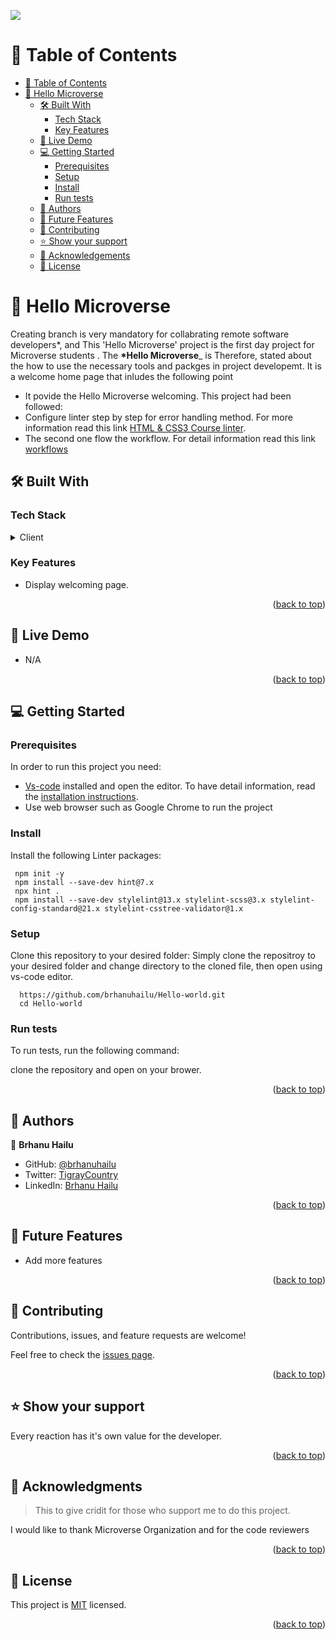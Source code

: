 ![](https://img.shields.io/badge/Microverse-blueviolet)
<a name="readme-top"></a>

# 📗 Table of Contents

- [📗 Table of Contents](#-table-of-contents)
- [📖 Hello Microverse ](#-Hello-Microverse-)
  - [🛠 Built With ](#-built-with-)
    - [Tech Stack ](#tech-stack-)
    - [Key Features ](#key-features-)
  - [🚀 Live Demo ](#-live-demo-)
  - [💻 Getting Started ](#-getting-started-)
    - [Prerequisites](#prerequisites)
    - [Setup](#setup)
    - [Install](#install)
    - [Run tests](#run-tests)
  - [👥 Authors ](#-authors-)
  - [🔭 Future Features ](#-future-features-)
  - [🤝 Contributing ](#-contributing-)
  - [⭐️ Show your support ](#️-show-your-support-)
  - [🙏 Acknowledgements](#acknowledgements)
  - [📝 License ](#-license-)

<!-- PROJECT DESCRIPTION -->

# 📖 Hello Microverse <a name="about-the-project"></a>

Creating branch is very mandatory for collabrating remote software developers\*, and This 'Hello Microverse' project is the first day project for Microverse students . The **\*Hello Microverse**\_  is Therefore, stated about the how to use the necessary tools and packges in project developemt. It is a welcome home page that inludes the following point

- It povide the Hello Microverse welcoming.
This project had been followed:
- Configure linter step by step for error handling method. For more information read this link [HTML & CSS3 Course linter](https://github.com/microverseinc/linters-config/tree/master/html-css).
- The second one flow the workflow. For detail information read this link [workflows](https://github.com/microverseinc/curriculum-transversal-skills/blob/main/git-github/articles/github_flow.md)

## 🛠 Built With <a name="built-with"></a>

### Tech Stack <a name="tech-stack"></a>

<details>
  <summary>Client</summary>
  <ul> 
    <li><a href="https://github.com/microverseinc/linters-config/tree/master/html-css">Linters</a></li>
    <li><a href="https://github.com/brhanuhailu/Hello-world/blob/main/index.html">HTML</a></li>
    <li><a href="https://github.com/brhanuhailu/Hello-world/blob/main/style.css">CSS</a></li>

  </ul>
</details>

<!-- Features -->

### Key Features <a name="key-features"></a>

- Display welcoming page.

<p align="right">(<a href="#readme-top">back to top</a>)</p>

## 🚀 Live Demo <a name="live-demo"></a>

- N/A

<p align="right">(<a href="#readme-top">back to top</a>)</p>

<!-- GETTING STARTED -->

## 💻 Getting Started <a name="getting-started"></a>

### Prerequisites

In order to run this project you need:

- [Vs-code](https://code.visualstudio.com/download) installed and open the editor. To have detail information, read the [installation instructions](https://code.visualstudio.com/).
- Use web browser such as Google Chrome  to run the project
### Install

Install the following Linter packages:


```
 npm init -y
 npm install --save-dev hint@7.x
 npx hint .
 npm install --save-dev stylelint@13.x stylelint-scss@3.x stylelint-config-standard@21.x stylelint-csstree-validator@1.x
```
### Setup

Clone this repository to your desired folder:
Simply clone the repositroy to your desired folder and change directory to the cloned file, then open using vs-code editor.

```
  https://github.com/brhanuhailu/Hello-world.git
  cd Hello-world
```


### Run tests

To run tests, run the following command:

clone the repository and open on your brower.

<p align="right">(<a href="#readme-top">back to top</a>)</p>

<!-- AUTHORS -->

## 👥 Authors <a name="authors"></a>

👤 **Brhanu Hailu**

- GitHub: [@brhanuhailu](https://github.com/brhanuhailu)
- Twitter: [TigrayCountry](https://twitter.com/@TigrayGenocide)
- LinkedIn: [Brhanu Hailu](https://www.linkedin.com/in/brhanu-hailu-85578a246/)

<p align="right">(<a href="#readme-top">back to top</a>)</p>

<!-- FUTURE FEATURES -->

## 🔭 Future Features <a name="future-features"></a>

- Add more features

<p align="right">(<a href="#readme-top">back to top</a>)</p>

<!-- CONTRIBUTING -->

## 🤝 Contributing <a name="contributing"></a>

Contributions, issues, and feature requests are welcome!

Feel free to check the [issues page](https://github.com/brhanuhailu/Hello-world/issues).

<p align="right">(<a href="#readme-top">back to top</a>)</p>

<!-- SUPPORT -->

## ⭐️ Show your support <a name="support"></a>

Every reaction has it's own value for the developer.

<p align="right">(<a href="#readme-top">back to top</a>)</p>

## 🙏 Acknowledgments <a name="acknowledgements"></a>

> This to give cridit for those who support me to do this project.

I would like to thank Microverse Organization and for the code reviewers

<p align="right">(<a href="#readme-top">back to top</a>)</p>

<!-- LICENSE -->

## 📝 License <a name="license"></a>

This project is [MIT](./LICENSE) licensed.

<p align="right">(<a href="#readme-top">back to top</a>)</p>
